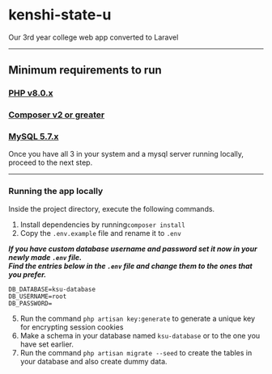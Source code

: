 # kenshi-state-u
Our 3rd year college web app converted to Laravel

---

## Minimum requirements to run

### [PHP v8.0.x](https://www.php.net/downloads.php)

### [Composer v2 or greater](https://getcomposer.org/)

### [MySQL 5.7.x](https://dev.mysql.com/downloads/mysql/5.7.html)

Once you have all 3 in your system and a mysql server running locally, proceed to the next step.

---

### Running the app locally

Inside the project directory, execute the following commands.

1. Install dependencies by running`composer install`
2. Copy the `.env.example` file and rename it to `.env`

***If you have custom database username and password set it now in your newly made `.env` file.*** <br>
***Find the entries below in the `.env` file and change them to the ones that you prefer.***
```
DB_DATABASE=ksu-database
DB_USERNAME=root
DB_PASSWORD=
```

5. Run the command `php artisan key:generate` to generate a unique key for encrypting session cookies
6. Make a schema in your database named `ksu-database` or to the one you have set earlier.
7. Run the command `php artisan migrate --seed` to create the tables in your database and also create dummy data.
